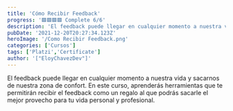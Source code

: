 ```yaml
---
title: 'Cómo Recibir Feedback'
progress: '🟩🟩🟩🟩 Complete 6/6'
description: 'El feedback puede llegar en cualquier momento a nuestra vida y sacarnos de nuestra zona de confort..'
pubDate: '2021-12-20T20:27:34.123Z'
heroImage: '/Como Recibir Feedback.png'
categories: ['Cursos']
tags: ['Platzi','Certificate']
author: '["EloyChavezDev"]'
---
```

El feedback puede llegar en cualquier momento a nuestra vida y sacarnos de nuestra zona de confort. En este curso, aprenderás herramientas que te permitirán recibir el feedback como un regalo al que podrás sacarle el mejor provecho para tu vida personal y profesional.